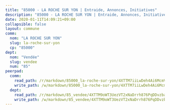 ```yaml
---
title: "85000 - LA ROCHE SUR YON | Entraide, Annonces, Initiatives"
description: "85000 - LA ROCHE SUR YON | Entraide, Annonces, Initiatives"
date: 2020-01-11T14:09:21+09:00
collapsible: false
layout: commune
comm:
  nom: "LA ROCHE SUR YON"
  slug: la-roche-sur-yon
  cp: "85000"
dept:
  nom: "Vendée"
  slug: vendee
  num: "85"
peerpad:
  comm:
    read_path: /r/markdown/85000_la-roche-sur-yon/4XTTM7iiLwDeh4Ai6McmVkTFmyQchv6cdQ6PzEAs8b2QMKnoR
    write_path: /w/markdown/85000_la-roche-sur-yon/4XTTM7iiLwDeh4Ai6McmVkTFmyQchv6cdQ6PzEAs8b2QMKnoR-K3TgTvtkzZVPucn2HUvHu7gtAhN7L2iZNjFsbHDFp9nspPFKiNAHY79BwjBeGmgbBZSL1RAGKssfSP2THYV4gihTrFWLQ6Tc6MNs2h96qcKzcmM8KtGzcXU28w9jyMbvrLggzako
  dept:
    read_path: /r/markdown/85_vendee/4XTTM9oWT3UezVT2xNaDrrh876PqDDvzbaovSPP6P6ha63Ezk
    write_path: /w/markdown/85_vendee/4XTTM9oWT3UezVT2xNaDrrh876PqDDvzbaovSPP6P6ha63Ezk-K3TgTz4T2Ao5CxcmNgKRpi6DXEbSZWgvvZNdT7V4KiJycR1vvtGLxg5iYYYKajishdNzKNazAywn7vjwqtQs859ALiENaqFJQsULDwd4rYqVPy8n3JbNCeuPxinCnetCgcSuCcyv
---
```



